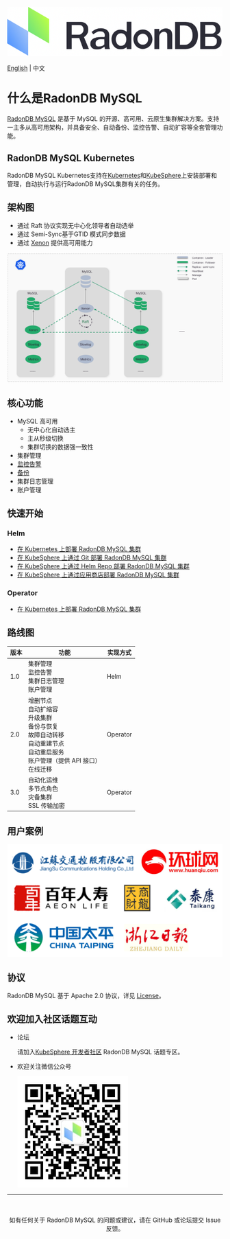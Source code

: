 ![](docs/images/logo_radondb-mysql.png)  <br>

[English](README.md) | 中文 

# 什么是RadonDB MySQL

[RadonDB MySQL](https://github.com/radondb/radondb-mysql-kubernetes) 是基于 MySQL 的开源、高可用、云原生集群解决方案。支持一主多从高可用架构，并具备安全、自动备份、监控告警、自动扩容等全套管理功能。

## RadonDB MySQL Kubernetes

RadonDB MySQL Kubernetes支持在[Kubernetes](https://kubernetes.io)和[KubeSphere](https://kubesphere.com.cn)上安装部署和管理，自动执行与运行RadonDB MySQL集群有关的任务。

## 架构图

- 通过 Raft 协议实现无中心化领导者自动选举
- 通过 Semi-Sync基于GTID 模式同步数据
- 通过 [Xenon](https://github.com/radondb/xenon.git) 提供高可用能力

![](docs/images/radondb-mysql_Architecture.png)

## 核心功能

- MySQL 高可用
    - 无中心化自动选主
    - 主从秒级切换
    - 集群切换的数据强一致性
- 集群管理
- [监控告警](docs/deploy_monitoring.md)
- [备份](docs/deploy_backup_restore_s3.md)
- 集群日志管理
- 账户管理

## 快速开始

### Helm

- [ 在 Kubernetes 上部署 RadonDB MySQL 集群](docs/kubernetes/deploy_radondb-mysql_on_kubernetes.md)
- [在 KubeSphere 上通过 Git 部署 RadonDB MySQL 集群](docs/kubesphere/deploy_radondb-mysql_on_kubesphere.md)
- [在 KubeSphere 上通过 Helm Repo 部署 RadonDB MySQL 集群](docs/kubesphere/deploy_radondb-mysql_on_kubesphere_repo.md)
- [在 KubeSphere 上通过应用商店部署 RadonDB MySQL 集群](docs/kubesphere/deploy_radondb-mysql_on_kubesphere_appstore.md)

### Operator

- [在 Kubernetes 上部署 RadonDB MySQL 集群](docs/kubernetes/deploy_radondb-mysql_operator_on_k8s.md)

## 路线图

| 版本 | 功能  | 实现方式 |
|------|--------|------| 
| 1.0 |  集群管理 <br> 监控告警 <br> 集群日志管理 <br> 账户管理 | Helm |
| 2.0  | 增删节点 <br> 自动扩缩容 <br> 升级集群 <br> 备份与恢复 <br> 故障自动转移 <br> 自动重建节点 <br> 自动重启服务 <br> 账户管理（提供 API 接口）<br> 在线迁移   |  Operator |
| 3.0  | 自动化运维 <br> 多节点角色 <br> 灾备集群 <br> SSL 传输加密 | Operator |

## 用户案例

![](docs/images/users.png)

## 协议

RadonDB MySQL 基于 Apache 2.0 协议，详见 [License](./LICENSE)。

## 欢迎加入社区话题互动

- 论坛

    请加入[KubeSphere 开发者社区](https://kubesphere.com.cn/forum/t/radondb) RadonDB MySQL 话题专区。
    
- 欢迎关注微信公众号

    ![](docs/images/vx_code_258.jpg)

---
<p align="center">
<br/><br/>
如有任何关于 RadonDB MySQL 的问题或建议，请在 GitHub 或论坛提交 Issue 反馈。
<br/>
</a>
</p>
